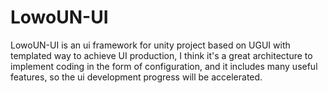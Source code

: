 # LowoUN-UI
LowoUN-UI is an ui framework for unity project based on UGUI with templated way to achieve UI production, I think it's a great architecture to implement coding in the form of configuration, and it includes many useful features, so the ui development progress will be accelerated.
